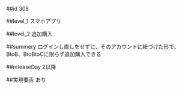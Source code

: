##id
308

##level_1
スマホアプリ

##level_2
追加購入

##summery
ログインし直しをせずに、そのアカウントに紐づけた形で、BtoB、BtoBtoCに限らず追加購入できる

##releaseDay
2以降

##実現要否
あり


